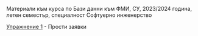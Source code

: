 Материали към курса по Бази данни към ФМИ, СУ, 2023/2024 година, летен семестър, специалност Софтуерно инженерство

[Упражнение 1](https://github.com/vkraynova/Databases/tree/main/sem.01) -  Прости заявки
